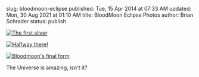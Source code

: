 slug: bloodmoon-eclipse
published: Tue, 15 Apr 2014 at 07:33 AM
updated: Mon, 30 Aug 2021 at 01:10 AM
title: BloodMoon Eclipse Photos
author: Brian Schrader
status: publish

<a href="http://brianschrader.com/images/blog/bloodmoon-1.jpg">![The first sliver](http://brianschrader.com/images/blog/bloodmoon-1-comp.jpg)</a>

<a href="http://brianschrader.com/images/blog/bloodmoon-3.jpg">![Halfway there!](http://brianschrader.com/images/blog/bloodmoon-2-comp.jpg)</a>

<a href="http://brianschrader.com/images/blog/bloodmoon-3.jpg">![Bloodmoon's final form](http://brianschrader.com/images/blog/bloodmoon-3-comp.jpg)</a>

The Universe is amazing, isn't it? 
